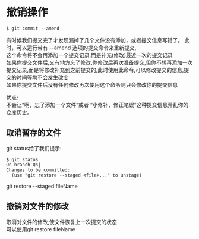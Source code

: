 # 撤销操作  



```$ git commit --amend```
  
有时候我们提交完了才发现漏掉了几个文件没有添加，或者提交信息写错了。 
此时，可以运行带有 --amend 选项的提交命令来重新提交,  
这个命令将不会再添加一个提交记录,而是补充(修改)最近一次的提交记录  
如果你提交文件后,又有地方忘了修改,你修改后再次准备提交,但你不想再添加一次提交记录,而是将修改补充到之前提交的,此时使用此命令,可以修改提交的信息,提交的时间等均不会发生改变  
如果你提交文件后没有任何修改再次使用这个命令则只会修改你的提交信息
  
优点:  
不会让“啊，忘了添加一个文件”或者 “小修补，修正笔误”这种提交信息弄乱你的仓库历史。

  
## 取消暂存的文件  

git status给了我们提示:  
```
$ git status
On branch Qsj
Changes to be committed:
  (use "git restore --staged <file>..." to unstage)
```  
git restore --staged fileName

## 撤销对文件的修改

取消对文件的修改,使文件恢复上一次提交的状态  
可以使用git restore fileName
